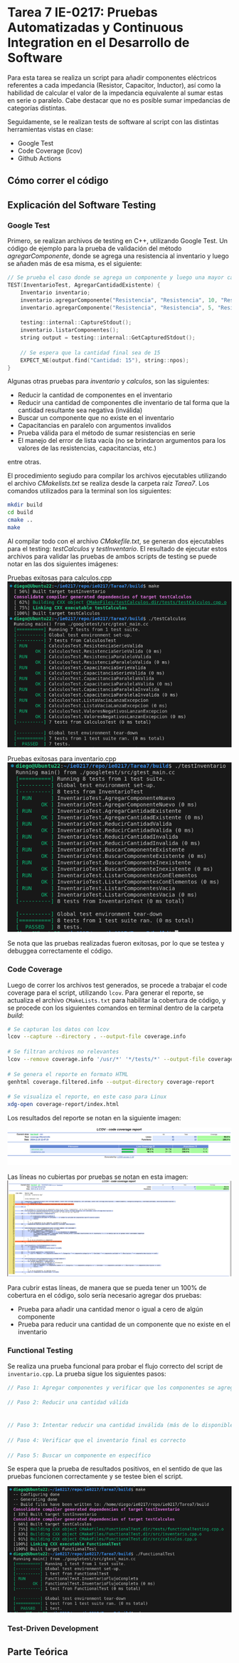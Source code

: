 # Tarea 7 IE-0217: Pruebas Automatizadas y Continuous Integration en el Desarrollo de Software

Para esta tarea se realiza un script para añadir componentes eléctricos referentes a cada impedancia (Resistor, Capacitor, Inductor), así como la habilidad de calcular el valor de la impedancia equivalente al sumar estas en serie o paralelo. Cabe destacar que no es posible sumar impedancias de categorías distintas. 

Seguidamente, se le realizan tests de software al script con las distintas herramientas vistas en clase:
- Google Test
- Code Coverage (lcov)
- Github Actions


## Cómo correr el código




## Explicación del Software Testing

### Google Test
 
Primero, se realizan archivos de testing en C++, utilizando Google Test. Un código de ejemplo para la prueba de validación del método *agregarComponente*, donde se agrega una resistencia al inventario y luego se añaden más de esa misma, es el siguiente:

```cpp
// Se prueba el caso donde se agrega un componente y luego una mayor cantidad del mismo componente
TEST(InventarioTest, AgregarCantidadExistente) {
    Inventario inventario;
    inventario.agregarComponente("Resistencia", "Resistencia", 10, "Resistencia de 10 ohms");
    inventario.agregarComponente("Resistencia", "Resistencia", 5, "Resistencia de 10 ohms");

    testing::internal::CaptureStdout();
    inventario.listarComponentes();
    string output = testing::internal::GetCapturedStdout();
    
    // Se espera que la cantidad final sea de 15
    EXPECT_NE(output.find("Cantidad: 15"), string::npos);
}
```

Algunas otras pruebas para _inventario_ y _calculos_, son las siguientes:
- Reducir la cantidad de componentes en el inventario
- Reducir una cantidad de componentes dle inventario de tal forma que la cantidad resultante sea negativa (inválida)
- Buscar un componente que no existe en el inventario
- Capacitancias en paralelo con argumentos invalidos
- Prueba válida para el método de sumar resistencias en serie
- El manejo del error de lista vacía (no se brindaron argumentos para los valores de las resistencias, capacitancias, etc.)

entre otras.

El procedimiento segiudo para compilar los archivos ejecutables utilizando el archivo *CMakelists.txt* se realiza desde la carpeta raíz _Tarea7_. Los comandos utilizados para la terminal son los siguientes:

```bash
mkdir build 
cd build
cmake ..
make
```

Al compilar todo con el archivo *CMakefile.txt*, se generan dos ejecutables para el testing: *testCalculos* y *testInventario*. El resultado de ejecutar estos archivos para validar las pruebas de ambos scripts de testing se puede notar en las dos siguientes imágenes:


Pruebas exitosas para calculos.cpp
![Pruebas exitosas para calculos.cpp](imagenes/PruebaCalculosGoogleTest.png)


Pruebas exitosas para inventario.cpp
![Pruebas exitosas para inventario.cpp](imagenes/PruebaInventarioGoogleTest.png)


Se nota que las pruebas realizadas fueron exitosas, por lo que se testea y debuggea correctamente el código. 

### Code Coverage

Luego de correr los archivos test generados, se procede a trabajar el code coverage para el script, utilizando `lcov`. Para generar el reporte, se actualiza el archivo `CMakeLists.txt` para habilitar la cobertura de código, y se procede con los siguientes comandos en terminal dentro de la carpeta *build*:

```bash
# Se capturan los datos con lcov
lcov --capture --directory . --output-file coverage.info  

# Se filtran archivos no relevantes
lcov --remove coverage.info '/usr/*' '*/tests/*' --output-file coverage.filtered.info

# Se genera el reporte en formato HTML
genhtml coverage.filtered.info --output-directory coverage-report

# Se visualiza el reporte, en este caso para Linux
xdg-open coverage-report/index.html
```

Los resultados del reporte se notan en la siguiente imagen:

![Resultados reporte HTML](imagenes/ReporteHTML.png)

Las líneas no cubiertas por pruebas se notan en esta imagen:
![Pruebas faltantes](imagenes/LineasNoCubiertasInventario.png)

Para cubrir estas líneas, de manera que se pueda tener un 100% de cobertura en el código, solo sería necesario agregar dos pruebas:
- Prueba para añadir una cantidad menor o igual a cero de algún componente
- Prueba para reducir una cantidad de un componente que no existe en el inventario

### Functional Testing

Se realiza una prueba funcional para probar el flujo correcto del script de `inventario.cpp`. La prueba sigue los siguientes pasos:

```cpp
// Paso 1: Agregar componentes y verificar que los componentes se agregaron correctamente

// Paso 2: Reducir una cantidad válida


// Paso 3: Intentar reducir una cantidad inválida (más de lo disponible)

// Paso 4: Verificar que el inventario final es correcto

// Paso 5: Buscar un componente en específico

```
Se espera que la prueba de resultados positivos, en el sentido de que las pruebas funcionen correctamente y se testee bien el script.

![Test de las pruebas funcionales](imagenes/MakeFunctionalTesting.png)

### Test-Driven Development



## Parte Teórica
